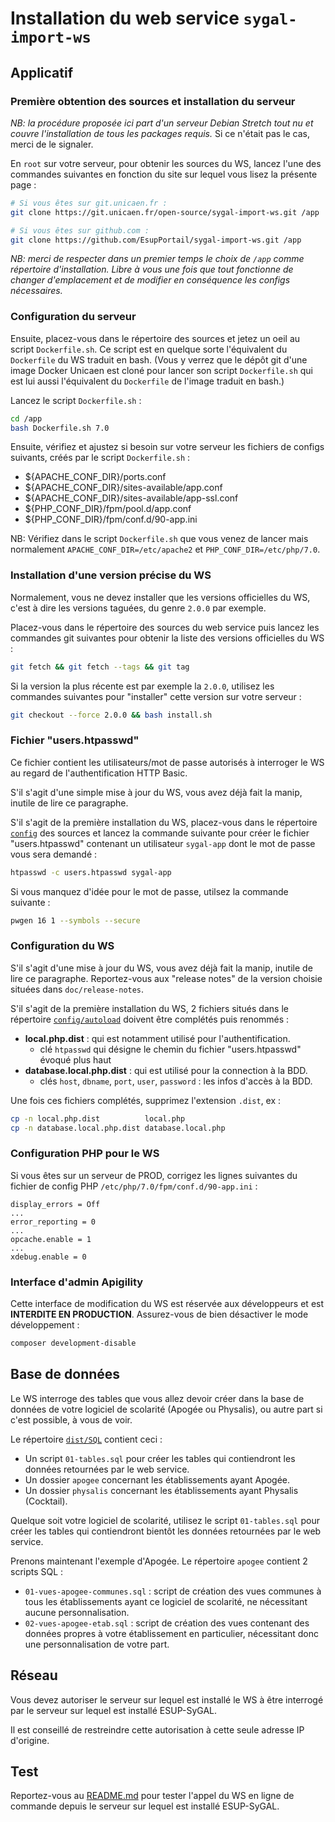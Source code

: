 Installation du web service `sygal-import-ws`
=============================================


Applicatif
----------

### Première obtention des sources et installation du serveur 

*NB: la procédure proposée ici part d'un serveur *Debian Stretch* tout nu et couvre l'installation de tous les packages 
requis.* Si ce n'était pas le cas, merci de le signaler.

En `root` sur votre serveur, pour obtenir les sources du WS, lancez l'une des commandes suivantes en fonction 
du site sur lequel vous lisez la présente page :
```bash
# Si vous êtes sur git.unicaen.fr :
git clone https://git.unicaen.fr/open-source/sygal-import-ws.git /app

# Si vous êtes sur github.com :
git clone https://github.com/EsupPortail/sygal-import-ws.git /app
```

*NB: merci de respecter dans un premier temps le choix de `/app` comme répertoire d'installation. 
Libre à vous une fois que tout fonctionne de changer d'emplacement et de modifier en conséquence les configs
nécessaires.*

### Configuration du serveur

Ensuite, placez-vous dans le répertoire des sources et jetez un oeil au script `Dockerfile.sh`.
Ce script est en quelque sorte l'équivalent du `Dockerfile` du WS traduit en bash. 
(Vous y verrez que le dépôt git d'une image Docker Unicaen est cloné pour lancer 
son script `Dockerfile.sh` qui est lui aussi l'équivalent du `Dockerfile` de l'image 
traduit en bash.)

Lancez le script `Dockerfile.sh` :
```bash
cd /app
bash Dockerfile.sh 7.0
```

Ensuite, vérifiez et ajustez si besoin sur votre serveur les fichiers de configs suivants,
créés par le script `Dockerfile.sh` :
- ${APACHE_CONF_DIR}/ports.conf
- ${APACHE_CONF_DIR}/sites-available/app.conf
- ${APACHE_CONF_DIR}/sites-available/app-ssl.conf  
- ${PHP_CONF_DIR}/fpm/pool.d/app.conf
- ${PHP_CONF_DIR}/fpm/conf.d/90-app.ini

NB: Vérifiez dans le script `Dockerfile.sh` que vous venez de lancer mais normalement 
`APACHE_CONF_DIR=/etc/apache2` et `PHP_CONF_DIR=/etc/php/7.0`.


### Installation d'une version précise du WS

Normalement, vous ne devez installer que les versions officielles du WS, c'est à dire les versions taguées, du genre `2.0.0`
par exemple.

Placez-vous dans le répertoire des sources du web service puis lancez les commandes git suivantes pour obtenir la liste des
versions officielles du WS :
```bash
git fetch && git fetch --tags && git tag
```

Si la version la plus récente est par exemple la `2.0.0`, utilisez les commandes suivantes pour "installer" cette version 
sur votre serveur :
```bash
git checkout --force 2.0.0 && bash install.sh
```


### Fichier "users.htpasswd"

Ce fichier contient les utilisateurs/mot de passe autorisés à interroger le WS au regard de l'authentification HTTP Basic.

S'il s'agit d'une simple mise à jour du WS, vous avez déjà fait la manip, inutile de lire ce paragraphe.

S'il s'agit de la première installation du WS, placez-vous dans le répertoire [`config`](config) des sources et lancez la 
commande suivante pour créer le fichier "users.htpasswd" contenant un utilisateur `sygal-app` dont le mot de passe 
vous sera demandé :
```bash
htpasswd -c users.htpasswd sygal-app
```

Si vous manquez d'idée pour le mot de passe, utilsez la commande suivante :
```bash
pwgen 16 1 --symbols --secure
```

### Configuration du WS

S'il s'agit d'une mise à jour du WS, vous avez déjà fait la manip, inutile de lire ce paragraphe.
Reportez-vous aux "release notes" de la version choisie situées dans `doc/release-notes`.

S'il s'agit de la première installation du WS, 2 fichiers situés dans le répertoire [`config/autoload`](config/autoload) 
doivent être complétés puis renommés :

  - **local.php.dist** : qui est notamment utilisé pour l'authentification.
    - clé `htpasswd` qui désigne le chemin du fichier "users.htpasswd" évoqué plus haut
  - **database.local.php.dist** : qui est utilisé pour la connection à la BDD.
    - clés `host`, `dbname`, `port`, `user`, `password` : les infos d'accès à la BDD.
 
Une fois ces fichiers complétés, supprimez l'extension `.dist`, ex :
```bash
cp -n local.php.dist          local.php 
cp -n database.local.php.dist database.local.php
```

### Configuration PHP pour le WS

Si vous êtes sur un serveur de PROD, corrigez les lignes suivantes du fichier de config PHP 
`/etc/php/7.0/fpm/conf.d/90-app.ini` :

    display_errors = Off
    ...
    error_reporting = 0
    ...
    opcache.enable = 1
    ...
    xdebug.enable = 0

### Interface d'admin Apigility

Cette interface de modification du WS est réservée aux développeurs et est **INTERDITE EN PRODUCTION**.
Assurez-vous de bien désactiver le mode développement :
```bash
composer development-disable
```



Base de données
---------------

Le WS interroge des tables que vous allez devoir créer dans la base de données de votre logiciel de scolarité (Apogée ou Physalis), 
ou autre part si c'est possible, à vous de voir.

Le répertoire [`dist/SQL`](dist/SQL) contient ceci :
- Un script `01-tables.sql` pour créer les tables qui contiendront les données retournées par le web service.
- Un dossier `apogee` concernant les établissements ayant Apogée.
- Un dossier `physalis` concernant les établissements ayant Physalis (Cocktail).

Quelque soit votre logiciel de scolarité, utilisez le script `01-tables.sql` pour créer les tables qui contiendront 
bientôt les données retournées par le web service.

Prenons maintenant l'exemple d'Apogée. Le répertoire `apogee` contient 2 scripts SQL : 
- `01-vues-apogee-communes.sql` : script de création des vues communes à tous les établissements ayant ce logiciel 
  de scolarité, ne nécessitant aucune personnalisation.
- `02-vues-apogee-etab.sql` : script de création des vues contenant des données propres à votre établissement 
  en particulier, nécessitant donc une personnalisation de votre part.



Réseau
------

Vous devez autoriser le serveur sur lequel est installé le WS à être interrogé par le serveur sur lequel est installé 
ESUP-SyGAL. 

Il est conseillé de restreindre cette autorisation à cette seule adresse IP d'origine.



Test
----

Reportez-vous au [README.md](README.md) pour tester l'appel du WS en ligne de commande depuis le serveur
sur lequel est installé ESUP-SyGAL.

